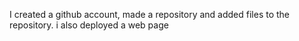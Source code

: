 I created a github account, made a repository and added files to the repository. i also deployed a web page